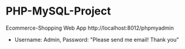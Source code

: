 # PHP-MySQL-Project

Ecommerce-Shopping Web App
http://localhost:8012/phpmyadmin

- Username: Admin, Password: "Please send me email! Thank you"
